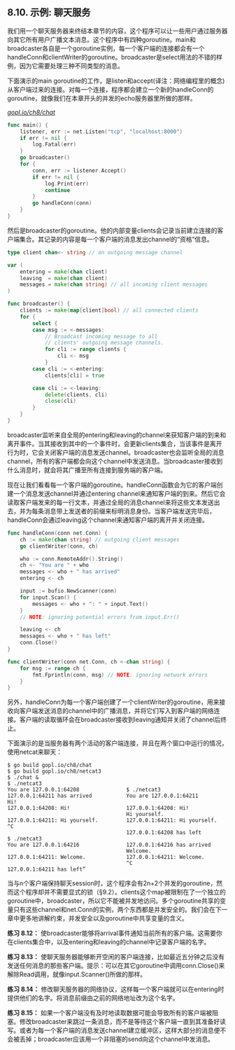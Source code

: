 ## 8.10. 示例: 聊天服务

我们用一个聊天服务器来终结本章节的内容，这个程序可以让一些用户通过服务器向其它所有用户广播文本消息。这个程序中有四种goroutine。main和broadcaster各自是一个goroutine实例，每一个客户端的连接都会有一个handleConn和clientWriter的goroutine。broadcaster是select用法的不错的样例，因为它需要处理三种不同类型的消息。

下面演示的main goroutine的工作，是listen和accept(译注：网络编程里的概念)从客户端过来的连接。对每一个连接，程序都会建立一个新的handleConn的goroutine，就像我们在本章开头的并发的echo服务器里所做的那样。

<u><i>gopl.io/ch8/chat</i></u>
```go
func main() {
	listener, err := net.Listen("tcp", "localhost:8000")
	if err != nil {
		log.Fatal(err)
	}
	go broadcaster()
	for {
		conn, err := listener.Accept()
		if err != nil {
			log.Print(err)
			continue
		}
		go handleConn(conn)
	}
}
```

然后是broadcaster的goroutine。他的内部变量clients会记录当前建立连接的客户端集合。其记录的内容是每一个客户端的消息发出channel的“资格”信息。

```go
type client chan<- string // an outgoing message channel

var (
	entering = make(chan client)
	leaving  = make(chan client)
	messages = make(chan string) // all incoming client messages
)

func broadcaster() {
	clients := make(map[client]bool) // all connected clients
	for {
		select {
		case msg := <-messages:
			// Broadcast incoming message to all
			// clients' outgoing message channels.
			for cli := range clients {
				cli <- msg
			}
		case cli := <-entering:
			clients[cli] = true

		case cli := <-leaving:
			delete(clients, cli)
			close(cli)
		}
	}
}
```

broadcaster监听来自全局的entering和leaving的channel来获知客户端的到来和离开事件。当其接收到其中的一个事件时，会更新clients集合，当该事件是离开行为时，它会关闭客户端的消息发送channel。broadcaster也会监听全局的消息channel，所有的客户端都会向这个channel中发送消息。当broadcaster接收到什么消息时，就会将其广播至所有连接到服务端的客户端。

现在让我们看看每一个客户端的goroutine。handleConn函数会为它的客户端创建一个消息发送channel并通过entering channel来通知客户端的到来。然后它会读取客户端发来的每一行文本，并通过全局的消息channel来将这些文本发送出去，并为每条消息带上发送者的前缀来标明消息身份。当客户端发送完毕后，handleConn会通过leaving这个channel来通知客户端的离开并关闭连接。

```go
func handleConn(conn net.Conn) {
	ch := make(chan string) // outgoing client messages
	go clientWriter(conn, ch)

	who := conn.RemoteAddr().String()
	ch <- "You are " + who
	messages <- who + " has arrived"
	entering <- ch

	input := bufio.NewScanner(conn)
	for input.Scan() {
		messages <- who + ": " + input.Text()
	}
	// NOTE: ignoring potential errors from input.Err()

	leaving <- ch
	messages <- who + " has left"
	conn.Close()
}

func clientWriter(conn net.Conn, ch <-chan string) {
	for msg := range ch {
		fmt.Fprintln(conn, msg) // NOTE: ignoring network errors
	}
}
```

另外，handleConn为每一个客户端创建了一个clientWriter的goroutine，用来接收向客户端发送消息的channel中的广播消息，并将它们写入到客户端的网络连接。客户端的读取循环会在broadcaster接收到leaving通知并关闭了channel后终止。

下面演示的是当服务器有两个活动的客户端连接，并且在两个窗口中运行的情况，使用netcat来聊天：

```
$ go build gopl.io/ch8/chat
$ go build gopl.io/ch8/netcat3
$ ./chat &
$ ./netcat3
You are 127.0.0.1:64208               $ ./netcat3
127.0.0.1:64211 has arrived           You are 127.0.0.1:64211
Hi!
127.0.0.1:64208: Hi!                  127.0.0.1:64208: Hi!
                                      Hi yourself.
127.0.0.1:64211: Hi yourself.         127.0.0.1:64211: Hi yourself.
^C
                                      127.0.0.1:64208 has left
$ ./netcat3
You are 127.0.0.1:64216               127.0.0.1:64216 has arrived
                                      Welcome.
127.0.0.1:64211: Welcome.             127.0.0.1:64211: Welcome.
                                      ^C
127.0.0.1:64211 has left”
```

当与n个客户端保持聊天session时，这个程序会有2n+2个并发的goroutine，然而这个程序却并不需要显式的锁（§9.2）。clients这个map被限制在了一个独立的goroutine中，broadcaster，所以它不能被并发地访问。多个goroutine共享的变量只有这些channel和net.Conn的实例，两个东西都是并发安全的。我们会在下一章中更多地讲解约束，并发安全以及goroutine中共享变量的含义。

**练习 8.12：** 使broadcaster能够将arrival事件通知当前所有的客户端。这需要你在clients集合中，以及entering和leaving的channel中记录客户端的名字。

**练习 8.13：** 使聊天服务器能够断开空闲的客户端连接，比如最近五分钟之后没有发送任何消息的那些客户端。提示：可以在其它goroutine中调用conn.Close()来解除Read调用，就像input.Scanner()所做的那样。

**练习 8.14：** 修改聊天服务器的网络协议，这样每一个客户端就可以在entering时提供他们的名字。将消息前缀由之前的网络地址改为这个名字。

**练习 8.15：** 如果一个客户端没有及时地读取数据可能会导致所有的客户端被阻塞。修改broadcaster来跳过一条消息，而不是等待这个客户端一直到其准备好读写。或者为每一个客户端的消息发送channel建立缓冲区，这样大部分的消息便不会被丢掉；broadcaster应该用一个非阻塞的send向这个channel中发消息。
